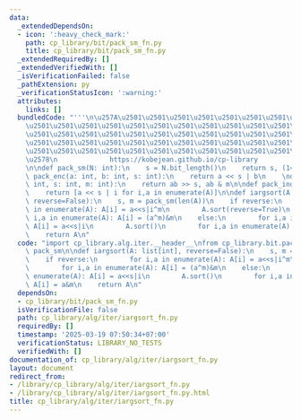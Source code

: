 ```yaml
---
data:
  _extendedDependsOn:
  - icon: ':heavy_check_mark:'
    path: cp_library/bit/pack_sm_fn.py
    title: cp_library/bit/pack_sm_fn.py
  _extendedRequiredBy: []
  _extendedVerifiedWith: []
  _isVerificationFailed: false
  _pathExtension: py
  _verificationStatusIcon: ':warning:'
  attributes:
    links: []
  bundledCode: "'''\n\u257A\u2501\u2501\u2501\u2501\u2501\u2501\u2501\u2501\u2501\u2501\
    \u2501\u2501\u2501\u2501\u2501\u2501\u2501\u2501\u2501\u2501\u2501\u2501\u2501\
    \u2501\u2501\u2501\u2501\u2501\u2501\u2501\u2501\u2501\u2501\u2501\u2501\u2501\
    \u2501\u2501\u2501\u2501\u2501\u2501\u2501\u2501\u2501\u2501\u2501\u2501\u2501\
    \u2501\u2501\u2501\u2501\u2501\u2501\u2501\u2501\u2501\u2501\u2501\u2501\u2501\
    \u2578\n             https://kobejean.github.io/cp-library               \n'''\n\
    \n\ndef pack_sm(N: int):\n    s = N.bit_length()\n    return s, (1<<s)-1\n\ndef\
    \ pack_enc(a: int, b: int, s: int):\n    return a << s | b\n    \ndef pack_dec(ab:\
    \ int, s: int, m: int):\n    return ab >> s, ab & m\n\ndef pack_indices(A, s):\n\
    \    return [a << s | i for i,a in enumerate(A)]\n\ndef iargsort(A: list[int],\
    \ reverse=False):\n    s, m = pack_sm(len(A))\n    if reverse:\n        for i,a\
    \ in enumerate(A): A[i] = a<<s|i^m\n        A.sort(reverse=True)\n        for\
    \ i,a in enumerate(A): A[i] = (a^m)&m\n    else:\n        for i,a in enumerate(A):\
    \ A[i] = a<<s|i\n        A.sort()\n        for i,a in enumerate(A): A[i] = a&m\n\
    \    return A\n"
  code: "import cp_library.alg.iter.__header__\nfrom cp_library.bit.pack_sm_fn import\
    \ pack_sm\n\ndef iargsort(A: list[int], reverse=False):\n    s, m = pack_sm(len(A))\n\
    \    if reverse:\n        for i,a in enumerate(A): A[i] = a<<s|i^m\n        A.sort(reverse=True)\n\
    \        for i,a in enumerate(A): A[i] = (a^m)&m\n    else:\n        for i,a in\
    \ enumerate(A): A[i] = a<<s|i\n        A.sort()\n        for i,a in enumerate(A):\
    \ A[i] = a&m\n    return A\n"
  dependsOn:
  - cp_library/bit/pack_sm_fn.py
  isVerificationFile: false
  path: cp_library/alg/iter/iargsort_fn.py
  requiredBy: []
  timestamp: '2025-03-19 07:50:34+07:00'
  verificationStatus: LIBRARY_NO_TESTS
  verifiedWith: []
documentation_of: cp_library/alg/iter/iargsort_fn.py
layout: document
redirect_from:
- /library/cp_library/alg/iter/iargsort_fn.py
- /library/cp_library/alg/iter/iargsort_fn.py.html
title: cp_library/alg/iter/iargsort_fn.py
---
```

